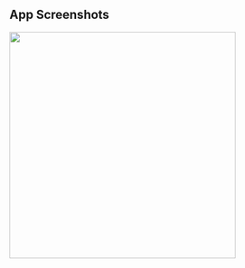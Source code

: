 
## App Screenshots
<img src="https://github.com/user-attachments/assets/ad8a9fde-1f8a-49f4-a80e-6350d4071ff2"  width="400"/>
